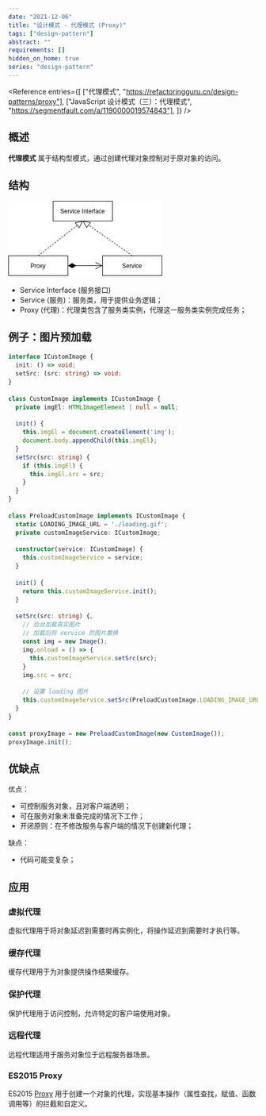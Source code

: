 ```yaml
---
date: "2021-12-06"
title: "设计模式 - 代理模式 (Proxy)"
tags: ["design-pattern"]
abstract: ""
requirements: []
hidden_on_home: true
series: "design-pattern"
---
```


<Reference
entries={[
["代理模式", "https://refactoringguru.cn/design-patterns/proxy"],
["JavaScript 设计模式（三）：代理模式", "https://segmentfault.com/a/1190000019574843"],
]}
/>

## 概述

**代理模式** 属于结构型模式，通过创建代理对象控制对于原对象的访问。

## 结构

![](./struct.png)

- Service Interface (服务接口)
- Service (服务)：服务类，用于提供业务逻辑；
- Proxy (代理)：代理类包含了服务类实例，代理这一服务类实例完成任务；

## 例子：图片预加载

```ts
interface ICustomImage {
  init: () => void;
  setSrc: (src: string) => void;
}

class CustomImage implements ICustomImage {
  private imgEl: HTMLImageElement | null = null;

  init() {
    this.imgEl = document.createElement('img');
    document.body.appendChild(this.imgEl);
  }
  setSrc(src: string) {
    if (this.imgEl) {
      this.imgEl.src = src;
    }
  }
}

class PreloadCustomImage implements ICustomImage {
  static LOADING_IMAGE_URL = './loading.gif';
  private customImageService: ICustomImage;

  constructor(service: ICustomImage) {
    this.customImageService = service;
  }

  init() {
    return this.customImageService.init();
  }

  setSrc(src: string) {、
    // 后台加载真实图片
    // 加载后将 service 的图片置换
    const img = new Image();
    img.onload = () => {
      this.customImageService.setSrc(src);
    }
    img.src = src;

    // 设置 loading 图片
    this.customImageService.setSrc(PreloadCustomImage.LOADING_IMAGE_URL);
  }
}

const proxyImage = new PreloadCustomImage(new CustomImage());
proxyImage.init();
```

## 优缺点

优点：

- 可控制服务对象，且对客户端透明；
- 可在服务对象未准备完成的情况下工作；
- 开闭原则：在不修改服务与客户端的情况下创建新代理；

缺点：

- 代码可能变复杂；

## 应用

### 虚拟代理

虚拟代理用于将对象延迟到需要时再实例化，将操作延迟到需要时才执行等。

### 缓存代理

缓存代理用于为对象提供操作结果缓存。

### 保护代理

保护代理用于访问控制，允许特定的客户端使用对象。

### 远程代理

远程代理适用于服务对象位于远程服务器场景。

### ES2015 Proxy

ES2015 [Proxy](https://developer.mozilla.org/zh-CN/docs/Web/JavaScript/Reference/Global_Objects/Proxy) 用于创建一个对象的代理，实现基本操作（属性查找，赋值、函数调用等）的拦截和自定义。
